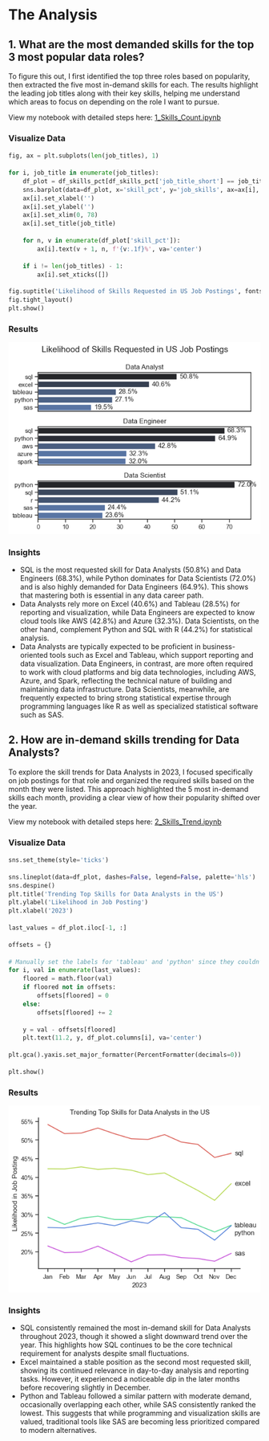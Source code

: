 # The Analysis

## 1. What are the most demanded skills for the top 3 most popular data roles?

To figure this out, I first identified the top three roles based on popularity, then extracted the five most in-demand skills for each. The results highlight the leading job titles along with their key skills, helping me understand which areas to focus on depending on the role I want to pursue.

View my notebook with detailed steps here: [1_Skills_Count.ipynb](https://github.com/marissawyl/Python_Project_Exercises/blob/main/Exercise1_4_Projects/1_Skills_Count.ipynb)

### Visualize Data

```python
fig, ax = plt.subplots(len(job_titles), 1)

for i, job_title in enumerate(job_titles):
    df_plot = df_skills_pct[df_skills_pct['job_title_short'] == job_title].head()
    sns.barplot(data=df_plot, x='skill_pct', y='job_skills', ax=ax[i], hue='skill_count', palette='dark:b_r', legend=False)
    ax[i].set_xlabel('')
    ax[i].set_ylabel('')
    ax[i].set_xlim(0, 78)
    ax[i].set_title(job_title)

    for n, v in enumerate(df_plot['skill_pct']):
        ax[i].text(v + 1, n, f'{v:.1f}%', va='center')
    
    if i != len(job_titles) - 1:
        ax[i].set_xticks([])

fig.suptitle('Likelihood of Skills Requested in US Job Postings', fontsize=15)
fig.tight_layout()
plt.show()
```
### Results

![Skill_Count](https://github.com/marissawyl/Python_Project_Exercises/blob/main/Exercise1_4_Projects/images/Skills_Count.png)

### Insights

- SQL is the most requested skill for Data Analysts (50.8%) and Data Engineers (68.3%), while Python dominates for Data Scientists (72.0%) and is also highly demanded for Data Engineers (64.9%). This shows that mastering both is essential in any data career path.
- Data Analysts rely more on Excel (40.6%) and Tableau (28.5%) for reporting and visualization, while Data Engineers are expected to know cloud tools like AWS (42.8%) and Azure (32.3%). Data Scientists, on the other hand, complement Python and SQL with R (44.2%) for statistical analysis.
- Data Analysts are typically expected to be proficient in business-oriented tools such as Excel and Tableau, which support reporting and data visualization. Data Engineers, in contrast, are more often required to work with cloud platforms and big data technologies, including AWS, Azure, and Spark, reflecting the technical nature of building and maintaining data infrastructure. Data Scientists, meanwhile, are frequently expected to bring strong statistical expertise through programming languages like R as well as specialized statistical software such as SAS.


## 2. How are in-demand skills trending for Data Analysts?

To explore the skill trends for Data Analysts in 2023, I focused specifically on job postings for that role and organized the required skills based on the month they were listed. This approach highlighted the 5 most in-demand skills each month, providing a clear view of how their popularity shifted over the year.

View my notebook with detailed steps here: [2_Skills_Trend.ipynb](https://github.com/marissawyl/Python_Project_Exercises/blob/main/Exercise1_4_Projects/2_Skills_Trend.ipynb)

### Visualize Data

```python
sns.set_theme(style='ticks')

sns.lineplot(data=df_plot, dashes=False, legend=False, palette='hls')
sns.despine()
plt.title('Trending Top Skills for Data Analysts in the US')
plt.ylabel('Likelihood in Job Posting')
plt.xlabel('2023')

last_values = df_plot.iloc[-1, :]

offsets = {}

# Manually set the labels for 'tableau' and 'python' since they couldn’t be adjusted with adjustText
for i, val in enumerate(last_values):
    floored = math.floor(val)
    if floored not in offsets:
        offsets[floored] = 0
    else:
        offsets[floored] += 2

    y = val - offsets[floored]
    plt.text(11.2, y, df_plot.columns[i], va='center')

plt.gca().yaxis.set_major_formatter(PercentFormatter(decimals=0))

plt.show()
```
### Results

![Skill_Trend](https://github.com/marissawyl/Python_Project_Exercises/blob/main/Exercise1_4_Projects/images/Skills_Trend.png)

### Insights

- SQL consistently remained the most in-demand skill for Data Analysts throughout 2023, though it showed a slight downward trend over the year. This highlights how SQL continues to be the core technical requirement for analysts despite small fluctuations.
- Excel maintained a stable position as the second most requested skill, showing its continued relevance in day-to-day analysis and reporting tasks. However, it experienced a noticeable dip in the later months before recovering slightly in December.
- Python and Tableau followed a similar pattern with moderate demand, occasionally overlapping each other, while SAS consistently ranked the lowest. This suggests that while programming and visualization skills are valued, traditional tools like SAS are becoming less prioritized compared to modern alternatives.

